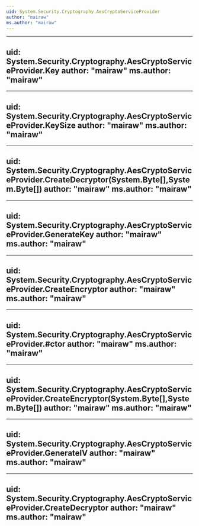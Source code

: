 ```yaml
---
uid: System.Security.Cryptography.AesCryptoServiceProvider
author: "mairaw"
ms.author: "mairaw"
---
```


---
uid: System.Security.Cryptography.AesCryptoServiceProvider.Key
author: "mairaw"
ms.author: "mairaw"
---

---
uid: System.Security.Cryptography.AesCryptoServiceProvider.KeySize
author: "mairaw"
ms.author: "mairaw"
---

---
uid: System.Security.Cryptography.AesCryptoServiceProvider.CreateDecryptor(System.Byte[],System.Byte[])
author: "mairaw"
ms.author: "mairaw"
---

---
uid: System.Security.Cryptography.AesCryptoServiceProvider.GenerateKey
author: "mairaw"
ms.author: "mairaw"
---

---
uid: System.Security.Cryptography.AesCryptoServiceProvider.CreateEncryptor
author: "mairaw"
ms.author: "mairaw"
---

---
uid: System.Security.Cryptography.AesCryptoServiceProvider.#ctor
author: "mairaw"
ms.author: "mairaw"
---

---
uid: System.Security.Cryptography.AesCryptoServiceProvider.CreateEncryptor(System.Byte[],System.Byte[])
author: "mairaw"
ms.author: "mairaw"
---

---
uid: System.Security.Cryptography.AesCryptoServiceProvider.GenerateIV
author: "mairaw"
ms.author: "mairaw"
---

---
uid: System.Security.Cryptography.AesCryptoServiceProvider.CreateDecryptor
author: "mairaw"
ms.author: "mairaw"
---
